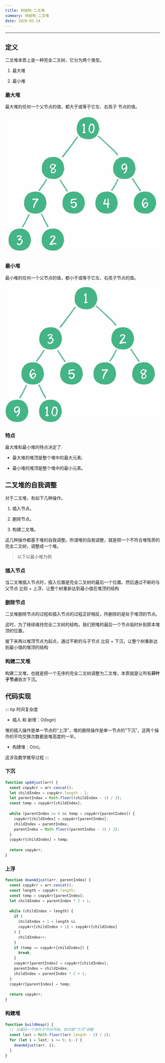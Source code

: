 ```yaml
---
title: 树结构-二叉堆
summary: 树结构-二叉堆
date: 2020-05-24
---
```


---

## 定义

二叉堆本质上是一种完全二叉树，它分为两个类型。

1. 最大堆

2. 最小堆

### 最大堆

最大堆的任何一个父节点的值，都大于或等于它左、右孩子 节点的值。

![最大堆](/algorithm/最大堆.png)

### 最小堆

最小堆的任何一个父节点的值，都小于或等于它左、右孩子节点的值。

![最小堆](/algorithm/最小堆.png)

### 特点

最大堆和最小堆的特点决定了:

- 最大堆的堆顶是整个堆中的最大元素;

- 最小堆的堆顶是整个堆中的最小元素。

## 二叉堆的自我调整

对于二叉堆，有如下几种操作。

1. 插入节点。

2. 删除节点。

3. 构建二叉堆。

这几种操作都基于堆的自我调整。所谓堆的自我调整，就是把一个不符合堆性质的完全二叉树，调整成一个堆。

> 以下以最小堆为例

### 插入节点

当二叉堆插入节点时，插入位置是完全二叉树的最后一个位置。然后通过不断的与父节点 比较 + 上浮，让整个树重新达到最小值在堆顶的结构

### 删除节点

二叉堆删除节点的过程和插入节点的过程正好相反，所删除的是处于堆顶的节点。

这时，为了继续维持完全二叉树的结构，我们把堆的最后一个节点临时补到原本堆顶的位置。

接下来再以堆顶节点为起点，通过不断的与子节点 比较 + 下沉，让整个树重新达到最小值的堆顶的结构

### 构建二叉堆

构建二叉堆，也就是把一个无序的完全二叉树调整为二叉堆，本质就是让所有**非叶子节点**依次下沉。

## 代码实现

::: tip 时间复杂度

- 插入 和 新增：O(logn)

堆的插入操作是单一节点的“上浮”，堆的删除操作是单一节点的“下沉”，这两个操作的平均交换次数都是堆高度的一半。

- 构建堆：O(n)。

这涉及数学推导过程
:::

### 下沉

```js
function upAdjust(arr) {
  const copyArr = arr.concat();
  let childIndex = copyArr.length - 1;
  let parentIndex = Math.floor((childIndex - 1) / 2);
  const temp = copyArr[childIndex];

  while (parentIndex >= 0 && temp < copyArr[parentIndex]) {
    copyArr[childIndex] = copyArr[parentIndex];
    childIndex = parentIndex;
    parentIndex = Math.floor((parentIndex - 1) / 2);
  }
  copyArr[childIndex] = temp;

  return copyArr;
}
```

### 上浮

```js
function downAdjust(arr, parentIndex) {
  const copyArr = arr.concat();
  const length = copyArr.length;
  const temp = copyArr[parentIndex];
  let childIndex = parentIndex * 2 + 1;

  while (childIndex < length) {
    if (
      childIndex + 1 < length &&
      copyArr[childIndex + 1] < copyArr[childIndex]
    ) {
      childIndex++;
    }
    if (temp <= copyArr[childIndex]) {
      break;
    }
    copyArr[parentIndex] = copyArr[childIndex];
    parentIndex = childIndex;
    childIndex = parentIndex * 2 + 1;
  }
  copyArr[parentIndex] = temp;

  return copyArr;
}
```

### 构建堆

```js
function buildHeap() {
  // 从最后一个非叶子节点开始，依次做“下沉”调整
  const last = Math.floor((arr.length - 2) / 2);
  for (let i = last; i >= 0; i--) {
    downAdjust(arr, i);
  }
}
```
